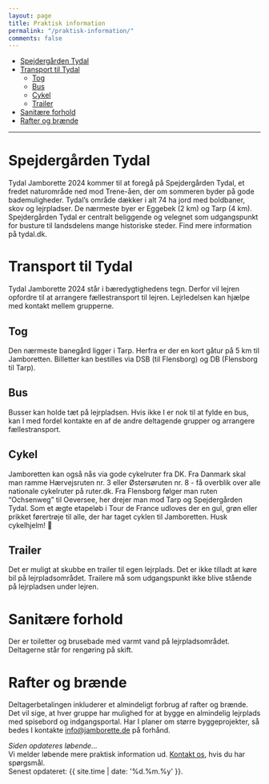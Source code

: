 ```yaml
---
layout: page
title: Praktisk information
permalink: "/praktisk-information/"
comments: false
---
```


- [Spejdergården Tydal](#spejdergården-tydal)
- [Transport til Tydal](#transport-til-tydal)
  - [Tog](#tog)
  - [Bus](#bus)
  - [Cykel](#cykel)
  - [Trailer](#trailer)
- [Sanitære forhold](#sanitære-forhold)
- [Rafter og brænde](#rafter-og-brænde)

---

# Spejdergården Tydal
Tydal Jamborette 2024 kommer til at foregå på Spejdergården Tydal, et fredet naturområde ned mod Trene-åen, der om sommeren byder på gode bademuligheder. Tydal’s område dækker i alt 74 ha jord med boldbaner, skov og lejrpladser.
De nærmeste byer er Eggebek (2 km) og Tarp (4 km). Spejdergården Tydal er centralt beliggende og velegnet som udgangspunkt for busture til landsdelens mange historiske steder.
Find mere information på tydal.dk.
# Transport til Tydal
Tydal Jamborette 2024 står i bæredygtighedens tegn. Derfor vil lejren opfordre til at arrangere fællestransport til lejren. Lejrledelsen kan hjælpe med kontakt mellem grupperne.
## Tog
Den nærmeste banegård ligger i Tarp. Herfra er der en kort gåtur på 5 km til Jamboretten. Billetter kan bestilles via DSB (til Flensborg) og DB (Flensborg til Tarp).
## Bus
Busser kan holde tæt på lejrpladsen. Hvis ikke I er nok til at fylde en bus, kan I med fordel kontakte en af de andre deltagende grupper og arrangere fællestransport.
## Cykel
Jamboretten kan også nås via gode cykelruter fra DK. Fra Danmark skal man ramme Hærvejsruten nr. 3 eller Østersøruten nr. 8 - få overblik over alle nationale cykelruter på ruter.dk. Fra Flensborg følger man ruten “Ochsenweg” til Oeversee, her drejer man mod Tarp og Spejdergården Tydal. Som et ægte etapeløb i Tour de France udloves der en gul, grøn eller prikket førertrøje til alle, der har taget cyklen til Jamboretten. Husk cykelhjelm! 🚴
## Trailer
Det er muligt at skubbe en trailer til egen lejrplads. Det er ikke tilladt at køre bil på lejrpladsområdet. Trailere må som udgangspunkt ikke blive stående på lejrpladsen under lejren.
# Sanitære forhold
Der er toiletter og brusebade med varmt vand på lejrpladsområdet. Deltagerne står for rengøring på skift.
# Rafter og brænde
Deltagerbetalingen inkluderer et almindeligt forbrug af rafter og brænde. Det vil sige, at hver gruppe har mulighed for at bygge en almindelig lejrplads med spisebord og indgangsportal. Har I planer om større byggeprojekter, så bedes I kontakte [info@jamborette.de](mailto:info@jamborette.de) på forhånd.

<div class="jumbotron mt-5">
<i>Siden opdateres løbende...</i>
<br>
Vi melder løbende mere praktisk information ud. <a href="/kontakt/">Kontakt os</a>, hvis du har spørgsmål.
<br>
Senest opdateret: {{ site.time | date: '%d.%m.%y' }}.
</div>
